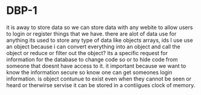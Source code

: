 # DBP-1
it is away to store data 
so we can store data with any webite to allow users to login or register things that we have. 
there are alot of data use for anything its used to store any type of data like objects arrays, ids 
I use use an object because i can convert everything into an object and call the object or reduce or filter out the object? 
its a specific request for information for the database 
to change code so or to hide code from someone that doesnt have access to it. 
it important because we want to know the information secure so know one can get someones login information. 
is object contunue to exist even when they cannot be seen or heard or therwirse servise 
it can be stored in a contiigues clock of memory. 